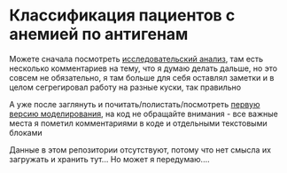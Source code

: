 # Классификация пациентов с анемией по антигенам

Можете сначала посмотреть [исследовательский анализ](./exploration.ipynb), там есть несколько комментариев на тему, что я думаю делать дальше, но это совсем не обязательно, я там больше для себя оставлял заметки и в целом сегрегировал работу на разные куски, так правильно  

А уже после заглянуть и почитать/полистать/посмотреть [первую версию моделирования](./modeling.ipynb), на код не обращайте внимания - все важные места я пометил комментариями в коде и отдельными текстовыми блоками

Данные в этом репозитории отсутствуют, потому что нет смысла их загружать и хранить тут... Но может я передумаю....
